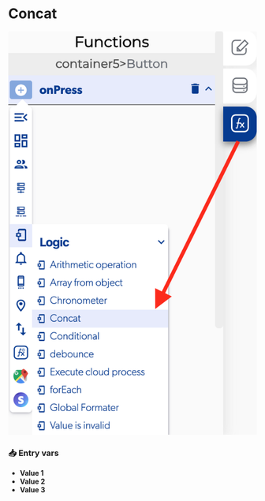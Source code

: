 # Concat

![](../../../.gitbook/assets/captura-de-pantalla-2020-02-10-a-la-s-12.15.05.png)



### 📥 Entry vars <a id="entry-vars"></a>

* **Value 1**
* **Value 2**
* **Value 3**

